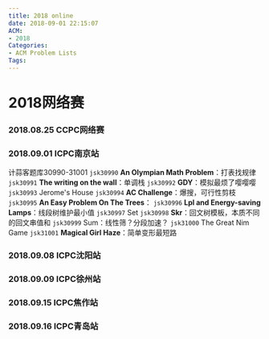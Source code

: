 ```yaml
---
title: 2018 online
date: 2018-09-01 22:15:07
ACM: 
- 2018
Categories: 
- ACM Problem Lists 
Tags: 
---
```

# **2018网络赛**
### **2018.08.25 CCPC网络赛**
<!-- <i class="fa fa-square-o"></i> ``
<i class="fa fa-square-o"></i> ``
<i class="fa fa-square-o"></i> ``
<i class="fa fa-square-o"></i> ``
<i class="fa fa-square-o"></i> ``
<i class="fa fa-square-o"></i> ``
<i class="fa fa-square-o"></i> ``
<i class="fa fa-square-o"></i> ``
<i class="fa fa-square-o"></i> ``
<i class="fa fa-square-o"></i> ``
<i class="fa fa-square-o"></i> `` -->

### **2018.09.01 ICPC南京站**
计蒜客题库30990-31001
<i class="fa fa-check-square-o"></i> `jsk30990` **An Olympian Math Problem**：打表找规律
<i class="fa fa-square-o"></i> `jsk30991` **The writing on the wall**：单调栈
<i class="fa fa-check-square-o"></i> `jsk30992` **GDY**：模拟最烦了嘤嘤嘤
<i class="fa fa-square-o"></i> `jsk30993` Jerome's House
<i class="fa fa-square-o"></i> `jsk30994` **AC Challenge**：爆搜，可行性剪枝
<i class="fa fa-square-o"></i> `jsk30995` **An Easy Problem On The Trees**：
<i class="fa fa-check-square-o"></i> `jsk30996` **Lpl and Energy-saving Lamps**：线段树维护最小值
<i class="fa fa-square-o"></i> `jsk30997` Set
<i class="fa fa-check-square-o"></i> `jsk30998` **Skr**：回文树模板，本质不同的回文串值和
<i class="fa fa-square-o"></i> `jsk30999` Sum：线性筛？分段加速？
<i class="fa fa-square-o"></i> `jsk31000` The Great Nim Game
<i class="fa fa-check-square-o"></i> `jsk31001` **Magical Girl Haze**：简单变形最短路

### **2018.09.08 ICPC沈阳站**
<!-- <i class="fa fa-square-o"></i> ``
<i class="fa fa-square-o"></i> ``
<i class="fa fa-square-o"></i> ``
<i class="fa fa-square-o"></i> ``
<i class="fa fa-square-o"></i> ``
<i class="fa fa-square-o"></i> ``
<i class="fa fa-square-o"></i> ``
<i class="fa fa-square-o"></i> ``
<i class="fa fa-square-o"></i> ``
<i class="fa fa-square-o"></i> ``
<i class="fa fa-square-o"></i> `` -->

### **2018.09.09 ICPC徐州站**
<!-- <i class="fa fa-square-o"></i> ``
<i class="fa fa-square-o"></i> ``
<i class="fa fa-square-o"></i> ``
<i class="fa fa-square-o"></i> ``
<i class="fa fa-square-o"></i> ``
<i class="fa fa-square-o"></i> ``
<i class="fa fa-square-o"></i> ``
<i class="fa fa-square-o"></i> ``
<i class="fa fa-square-o"></i> ``
<i class="fa fa-square-o"></i> ``
<i class="fa fa-square-o"></i> `` -->

### **2018.09.15 ICPC焦作站**
<!-- <i class="fa fa-square-o"></i> ``
<i class="fa fa-square-o"></i> ``
<i class="fa fa-square-o"></i> ``
<i class="fa fa-square-o"></i> ``
<i class="fa fa-square-o"></i> ``
<i class="fa fa-square-o"></i> ``
<i class="fa fa-square-o"></i> ``
<i class="fa fa-square-o"></i> ``
<i class="fa fa-square-o"></i> ``
<i class="fa fa-square-o"></i> ``
<i class="fa fa-square-o"></i> `` -->

### **2018.09.16 ICPC青岛站**
<!-- <i class="fa fa-square-o"></i> ``
<i class="fa fa-square-o"></i> ``
<i class="fa fa-square-o"></i> ``
<i class="fa fa-square-o"></i> ``
<i class="fa fa-square-o"></i> ``
<i class="fa fa-square-o"></i> ``
<i class="fa fa-square-o"></i> ``
<i class="fa fa-square-o"></i> ``
<i class="fa fa-square-o"></i> ``
<i class="fa fa-square-o"></i> ``
<i class="fa fa-square-o"></i> `` -->
